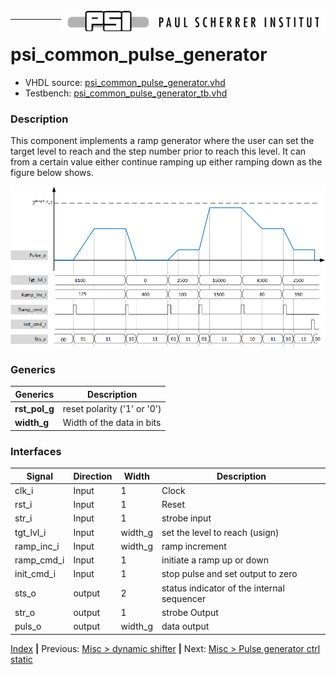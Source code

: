 <img align="right" src="../psi_logo.png">

***
# psi_common_pulse_generator

- VHDL source: [psi_common_pulse_generator.vhd](../../hdl/psi_common_pulse_generator.vhd)
- Testbench:  [psi_common_pulse_generator_tb.vhd](../../testbench/psi_common_pulse_generator/psi_common_pulse_generator_tb.vhd)

### Description
This component implements a ramp generator where the user can set the target level to reach and the step number prior to reach this level. It can from a certain value either continue ramping up either ramping down as the figure below shows.

<p align="center"><img src="ch11_12_fig50.png"></p>

### Generics


Generics        | Description
----------------|-------------------------------------------------
**rst\_pol\_g** |reset polarity ('1' or '0')
**width\_g** 		|Width of the data in bits


### Interfaces

Signal  |Direction  |Width   |Description
--------|-----------|--------|---------------------------------
clk_i  			|Input      |1       |Clock
rst_i  			|Input      |1       |Reset
str_i  	    |Input      |1  		 |strobe input
tgt_lvl_i   |Input      | width_g| set the level to reach (usign)
ramp_inc_i 	|Input 			| width_g| ramp increment
ramp_cmd_i 	|Input 	  	|1 			 | initiate a ramp up or down
init_cmd_i  |Input 		  |1 			 | stop pulse and set output to zero
sts_o  			| output    | 2   	 | status indicator of the internal sequencer   
str_o  			| output    | 1   	 |  strobe Output
puls_o  		| output    | width_g   |  data output

[Index](../psi_common_index.md) **|** Previous: [Misc > dynamic shifter](../ch11_misc/ch11_11_dyn_sft.md) **|** Next: [Misc > Pulse generator ctrl static](../ch11_misc/ch11_13_pulse_generator_ctrl_static.md)
